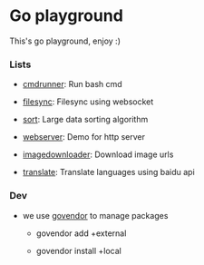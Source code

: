 # Go playground

This's go playground, enjoy :) 

### Lists

- [cmdrunner](./cmdrunner): Run bash cmd

- [filesync](./filesync): Filesync using websocket

- [sort](./sort): Large data sorting algorithm

- [webserver](./webserver): Demo for http server

- [imagedownloader](./imagedownloader): Download image urls

- [translate](./translate): Translate languages using baidu api

### Dev

* we use [govendor](https://github.com/kardianos/govendor) to manage packages

    * govendor add +external

    * govendor install +local